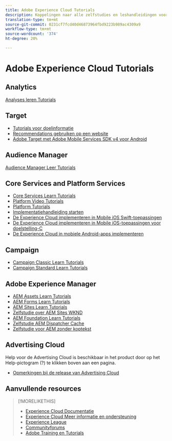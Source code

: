 ```yaml
---
title: Adobe Experience Cloud Tutorials
description: Koppelingen naar alle zelfstudies en leshandleidingen voor Experience Cloud
translation-type: tm+mt
source-git-commit: 0231cf7fcd40d46873964fbd9223b989ac4309a9
workflow-type: tm+mt
source-wordcount: '374'
ht-degree: 20%

---
```



# Adobe Experience Cloud Tutorials

## Analytics

[Analyses leren Tutorials](https://docs.adobe.com/content/help/en/analytics-learn/tutorials/overview.html)

## Target

* [Tutorials voor doelinformatie](https://docs.adobe.com/content/help/en/target-learn/tutorials/overview.html)
* [Recommendations gebruiken op een website](https://docs.adobe.com/content/help/en/target-learn/recommendations-in-a-website/overview.html)
* [Adobe Target met Adobe Mobile Services SDK v4 voor Android](https://docs.adobe.com/content/help/en/target-learn/mobile-sdk-v4-android/overview.html)

## Audience Manager

[Audience Manager Leer Tutorials](https://docs.adobe.com/content/help/en/audience-manager-learn/tutorials/overview.html)

## Core Services and Platform Services

* [Core Services Learn Tutorials](https://docs.adobe.com/content/help/en/core-services-learn/tutorials/overview.html)
* [Platform Video Tutorials](https://docs.adobe.com/content/help/nl-NL/platform-learn/tutorials/overview.html)
* [Platform Tutorials](https://docs.adobe.com/content/help/en/experience-platform/tutorials/home.html)
* [Implementatiehandleiding starten](https://docs.adobe.com/content/help/en/core-services-learn/implementing-in-websites-with-launch/index.html)
* [De Experience Cloud implementeren in Mobile iOS Swift-toepassingen](https://docs.adobe.com/content/help/en/core-services-learn/implementing-in-mobile-ios-swift-apps-with-launch/index.html)
* [De Experience Cloud implementeren in Mobile iOS-toepassingen voor doelstelling-C](https://docs.adobe.com/content/help/en/core-services-learn/implementing-in-mobile-ios-objective-c-apps-with-launch/index.html)
* [De Experience Cloud in mobiele Android-apps implementeren](https://docs.adobe.com/content/help/en/core-services-learn/implementing-in-mobile-android-apps-with-launch/index.html)

## Campaign

* [Campaign Classic Learn Tutorials](https://docs.adobe.com/content/help/nl-NL/campaign-classic-learn/tutorials/overview.html)
* [Campaign Standard Learn Tutorials](https://docs.adobe.com/content/help/nl-NL/campaign-standard-learn/tutorials/overview.html)

## Adobe Experience Manager

* [AEM Assets Learn Tutorials](https://docs.adobe.com/content/help/en/experience-manager-learn/assets/overview.html)
* [AEM Forms Learn Tutorials](https://docs.adobe.com/content/help/en/experience-manager-learn/forms/overview.html)
* [AEM Sites Learn Tutorials](https://docs.adobe.com/content/help/en/experience-manager-learn/sites/overview.html)
* [Zelfstudie over AEM Sites WKND](https://docs.adobe.com/content/help/en/experience-manager-learn/getting-started-wknd-tutorial-develop/overview.html)
* [AEM Foundation Learn Tutorials](https://docs.adobe.com/content/help/en/experience-manager-learn/assets/overview.html)
* [Zelfstudie AEM Dispatcher Cache](https://docs.adobe.com/content/help/en/experience-manager-learn/dispatcher-tutorial/overview.html)
* [Zelfstudie voor AEM zonder koptekst](https://docs.adobe.com/content/help/en/experience-manager-learn/getting-started-with-aem-headless/overview.html)

## Advertising Cloud

Help voor de Advertising Cloud is beschikbaar in het product door op het Help-pictogram (?) te klikken boven aan een pagina.

* [Opmerkingen bij de release van Advertising Cloud](https://docs.adobe.com/content/help/en/release-notes/experience-cloud/current.html#adcloud)

## Aanvullende resources

>[!MORELIKETHIS]
>
>* [Experience Cloud Documentatie](https://docs.adobe.com/content/help/en/experience-cloud/user-guides/home.html)
>* [Experience Cloud Meer informatie en ondersteuning](https://helpx.adobe.com/nl/support/experience-cloud.html)
>* [Experience League](https://experienceleague.adobe.com/)
>* [Communityforums](https://forums.adobe.com/community/experience-cloud/)
>* [Adobe Training en Tutorials](https://helpx.adobe.com/nl/learning.html?promoid=KAUDK)

